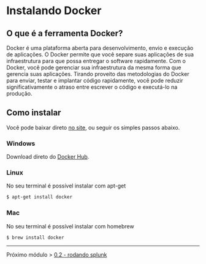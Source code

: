 # Instalando Docker
## O que é a ferramenta Docker?
Docker é uma plataforma aberta para desenvolvimento, envio e execução de aplicações. O Docker permite que você separe suas aplicações de sua infraestrutura para que possa entregar o software rapidamente. Com o Docker, você pode gerenciar sua infraestrutura da mesma forma que gerencia suas aplicações. Tirando proveito das metodologias do Docker para enviar, testar e implantar código rapidamente, você pode reduzir significativamente o atraso entre escrever o código e executá-lo na produção.

## Como instalar
 Você pode baixar direto [no site](https://docs.docker.com/get-docker/), ou seguir os simples passos abaixo.
### Windows
Download direto do [Docker Hub](https://docs.docker.com/docker-for-windows/install/).

### Linux
No seu terminal é possível instalar com apt-get
```sh
$ apt-get install docker
```

### Mac
No seu terminal é possível instalar com homebrew
  ```sh
  $ brew install docker
  ```

------------------------------------------
  Próximo módulo > [0.2 - rodando splunk](./02-rodando-o-splunk)